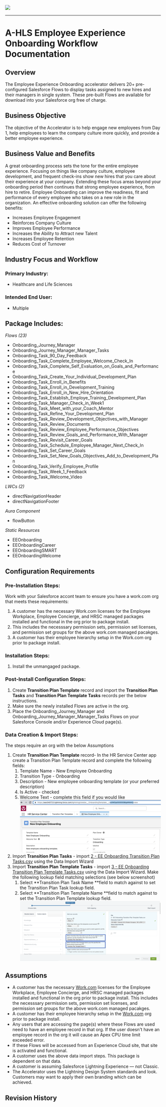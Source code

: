![](/images/ahlsbanner.png)

*** 
# A-HLS Employee Experience Onboarding Workflow Documentation

## **Overview**

The Employee Experience Onboarding accelerator delivers 20+ pre-configured Salesforce Flows to display tasks assigned to new hires and their managers in single system. These pre-built Flows are available for download into your Salesforce org free of charge.

## **Business Objective**

The objective of the Accelerator is to help engage new employees from Day 1, help employees to learn the company culture more quickly, and provide a better employee experience.

## **Business Value and Benefits**

A great onboarding process sets the tone for the entire employee experience. Focusing on things like company culture, employee development, and frequent check-ins show new hires that you care about their experience at your company. Extending these focus areas beyond your onboarding period then continues that strong employee experience, from hire to retire. Employee Onboarding can improve the readiness, fit and performance of every employee who takes on a new role in the organization. An effective onboarding solution can offer the following benefits:

* Increases Employee Engagement
* Reinforces Company Culture
* Improves Employee Performance
* Increases the Ability to Attract new Talent
* Increases Employee Retention
* Reduces Cost of Turnover

## Industry Focus and Workflow

### Primary Industry:

* Healthcare and Life Sciences

### Intended End User:

* Multiple

## Package Includes:

*Flows (23)*

* Onboarding_Journey_Manager
* Onboarding_Journey_Manager_Manager_Tasks
* Onboarding_Task_90_Day_Feedback
* Onboarding_Task_Complete_Employee_Welcome_Check_In
* Onboarding_Task_Complete_Self_Evaluation_on_Goals_and_Performance
* Onboarding_Task_Create_Your_Individual_Development_Plan
* Onboarding_Task_Enroll_in_Benefits
* Onboarding_Task_Enroll_in_Development_Training
* Onboarding_Task_Enroll_in_New_Hire_Orientation
* Onboarding_Task_Establish_Employe_Training_Development_Plan
* Onboarding_Task_Manager_Check_in_Week1
* Onboarding_Task_Meet_with_your_Coach_Mentor
* Onboarding_Task_Refine_Your_Development_Plan
* Onboarding_Task_Review_Development_Objectives_with_Manager
* Onboarding_Task_Review_Documents
* Onboarding_Task_Review_Employee_Performance_Objectives
* Onboarding_Task_Review_Goals_and_Performance_With_Manager
* Onboarding_Task_Revisit_Career_Goals
* Onboarding_Task_Schedule_Employee_Manager_Next_Check_In
* Onboarding_Task_Set_Career_Goals
* Onboarding_Task_Set_New_Goals_Objectives_Add_to_Development_Plan
* Onboarding_Task_Verify_Employee_Profile
* Onboarding_Task_Week_1_Feedback
* Onboarding_Task_Welcome_Video

*LWCs (2)*

* directNavigationHeader
* directNavigationFooter

*Aura Component*

* flowButton

*Static Resources*

* EEOnboarding
* EEOnboardingCareer
* EEOnboardingSMART
* EEOnboardingWelcome

## Configuration Requirements

### Pre-Installation Steps:
Work with your Salesforce accont team to ensure you have a work.com org that meets these requirements:
1. A customer has the necessary Work.com licenses for the Employee Workplace, Employee Concierge, and HRSC managed packages installed and functional in the org prior to package install.
2. This includes the necesssary permission sets, permission set licenses, and permission set groups for the above work.com managed pacakges.
3. A customer has their employee hierarchy setup in the Work.com org prior to package install.

### Installation Steps:

1. Install the unmangaged package.

### Post-Install Configuration Steps:

1. Create **Transition Plan Template** record and import the **Transition Plan Tasks** and **Transition Plan Template Tasks** records per the below instructions. 
2. Make sure the newly installed Flows are active in the org. 
3. Place the Onboarding_Journey_Manager and Onboarding_Journey_Manager_Manager_Tasks Flows on your Salesforce Console and/or Experience Cloud page(s). 

### Data Creation & Import Steps:

The steps require an org with the below Assumptions

1. Create **Transition Plan Template** record- In the HR Service Center app create a Transition Plan Template record and complete the following fields:
    1. Template Name - New Employee Onboarding
    2. Transition Type - Onboarding
    3. Description - New employee onboarding template (or your preferred description) 
    4. Is Active - checked 
    5. Welcome Text - complete this field if you would like
      ![](/images/transitionplantemplateimage.png)
2. Import **Transition Plan Tasks** - import [2 - EE Onboarding Transition Plan Tasks.csv](https://github.com/healthcare-and-life-sciences/employee-experience-onboarding/blob/main/Data%20Files/2%20-%20EE%20Onboarding%20Transition%20Plan%20Tasks.csv) using the Data Import Wizard
3. Import **Transition Plan Template Tasks** - import [3 - EE Onboarding Transition Plan Template Tasks.csv](https://github.com/healthcare-and-life-sciences/employee-experience-onboarding/blob/main/Data%20Files/3%20-%20EE%20Onboarding%20Transition%20Plan%20Template%20Tasks.csv) using the Data Import Wizard. Make the following lookup field matching selections (see below screenshot)
    1. Select **Transition Plan Task Name **field to match against to set the Transition Plan Task lookup field.
    2. Select **Transition Plan Template Name **field to match against to set the Transition Plan Template lookup field.
    ![](/images/transitionplantemplatetasks.png)

## Assumptions

* A customer has the necessary [Work.com](http://work.com/) licenses for the Employee Workplace, Employee Concierge, and HRSC managed packages installed and functional in the org prior to package install. This includes the necesssary permission sets, permission set licenses, and permission set groups for the above work.com managed pacakges.
* A customer has their employee hierarchy setup in the [Work.com](http://work.com/) org prior to package install.
* Any users that are accessing the page(s) where these Flows are used need to have an employee record in that org. If the user doesn't have an employee record in the org it will cause an Apex CPU time limit exceeded error. 
* If these Flows will be accessed from an Experience Cloud site, that site is activated and functional. 
* A customer uses the above data import steps. This package is dependent on that data.   
* A customer is assuming Salesforce Lightning Experience — not Classic.
* The Accelerator uses the Lightning Design System standards and look. Customers may want to apply their own branding which can be achieved.

## Revision History
